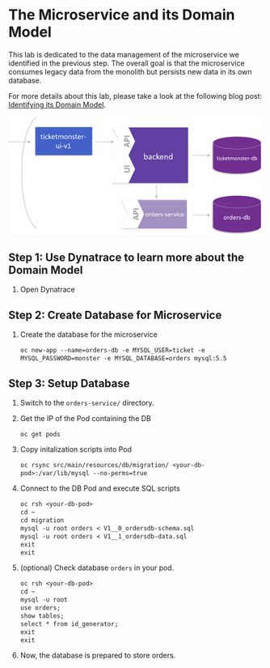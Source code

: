 # The Microservice and its Domain Model

This lab is dedicated to the data management of the microservice we identified in the previous step. The overall goal is that the microservice consumes legacy data from the monolith but persists new data in its own database.

For more details about this lab, please take a look at the following blog post: [Identifying its Domain Model](https://www.dynatrace.com/news/blog/monolith-to-microservices-the-microservice-and-its-domain-model/).

![domain_model](../assets/domain_model.png)

## Step 1: Use Dynatrace to learn more about the Domain Model

1. Open Dynatrace 


## Step 2: Create Database for Microservice

1. Create the database for the microservice
    ```
    oc new-app --name=orders-db -e MYSQL_USER=ticket -e MYSQL_PASSWORD=monster -e MYSQL_DATABASE=orders mysql:5.5
    ```

## Step 3: Setup Database

1. Switch to the `orders-service/` directory.

1. Get the IP of the Pod containing the DB
    ```
    oc get pods
    ```

1. Copy initalization scripts into Pod
    ```
    oc rsync src/main/resources/db/migration/ <your-db-pod>:/var/lib/mysql --no-perms=true
    ```

1. Connect to the DB Pod and execute SQL scripts
    ```
    oc rsh <your-db-pod>
    cd ~
    cd migration
    mysql -u root orders < V1__0_ordersdb-schema.sql
    mysql -u root orders < V1__1_ordersdb-data.sql
    exit
    exit
    ```

1. (optional) Check database `orders` in your pod.
    ```
    oc rsh <your-db-pod>
    cd ~
    mysql -u root
    use orders;
    show tables;
    select * from id_generator;
    exit
    exit
    ```

1. Now, the database is prepared to store orders.